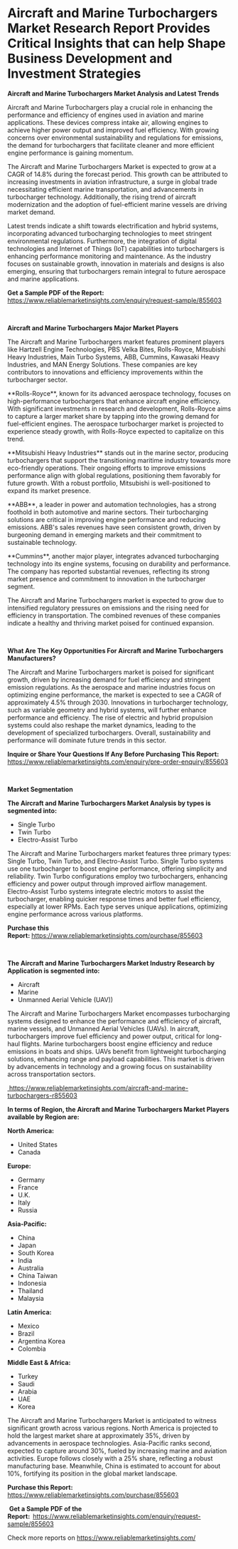 <p><h1>Aircraft and Marine Turbochargers Market Research Report Provides Critical Insights that can help Shape Business Development and Investment Strategies</h1></p><p><strong>Aircraft and Marine Turbochargers Market Analysis and Latest Trends</strong></p>
<p><p>Aircraft and Marine Turbochargers play a crucial role in enhancing the performance and efficiency of engines used in aviation and marine applications. These devices compress intake air, allowing engines to achieve higher power output and improved fuel efficiency. With growing concerns over environmental sustainability and regulations for emissions, the demand for turbochargers that facilitate cleaner and more efficient engine performance is gaining momentum.</p><p>The Aircraft and Marine Turbochargers Market is expected to grow at a CAGR of 14.8% during the forecast period. This growth can be attributed to increasing investments in aviation infrastructure, a surge in global trade necessitating efficient marine transportation, and advancements in turbocharger technology. Additionally, the rising trend of aircraft modernization and the adoption of fuel-efficient marine vessels are driving market demand.</p><p>Latest trends indicate a shift towards electrification and hybrid systems, incorporating advanced turbocharging technologies to meet stringent environmental regulations. Furthermore, the integration of digital technologies and Internet of Things (IoT) capabilities into turbochargers is enhancing performance monitoring and maintenance. As the industry focuses on sustainable growth, innovation in materials and designs is also emerging, ensuring that turbochargers remain integral to future aerospace and marine applications.</p></p>
<p><strong>Get a Sample PDF of the Report:&nbsp;</strong> <a href="https://www.reliablemarketinsights.com/enquiry/request-sample/855603?utm_campaign=2456&utm_medium=2&utm_source=Github&utm_content=ia&utm_term=17022025&utm_id=aircraft-and-marine-turbochargers">https://www.reliablemarketinsights.com/enquiry/request-sample/855603</a></p>
<p>&nbsp;</p>
<p><strong>Aircraft and Marine Turbochargers Major Market Players</strong></p>
<p><p>The Aircraft and Marine Turbochargers market features prominent players like Hartzell Engine Technologies, PBS Velka Bites, Rolls-Royce, Mitsubishi Heavy Industries, Main Turbo Systems, ABB, Cummins, Kawasaki Heavy Industries, and MAN Energy Solutions. These companies are key contributors to innovations and efficiency improvements within the turbocharger sector.</p><p>**Rolls-Royce**, known for its advanced aerospace technology, focuses on high-performance turbochargers that enhance aircraft engine efficiency. With significant investments in research and development, Rolls-Royce aims to capture a larger market share by tapping into the growing demand for fuel-efficient engines. The aerospace turbocharger market is projected to experience steady growth, with Rolls-Royce expected to capitalize on this trend.</p><p>**Mitsubishi Heavy Industries** stands out in the marine sector, producing turbochargers that support the transitioning maritime industry towards more eco-friendly operations. Their ongoing efforts to improve emissions performance align with global regulations, positioning them favorably for future growth. With a robust portfolio, Mitsubishi is well-positioned to expand its market presence.</p><p>**ABB**, a leader in power and automation technologies, has a strong foothold in both automotive and marine sectors. Their turbocharging solutions are critical in improving engine performance and reducing emissions. ABB's sales revenues have seen consistent growth, driven by burgeoning demand in emerging markets and their commitment to sustainable technology.</p><p>**Cummins**, another major player, integrates advanced turbocharging technology into its engine systems, focusing on durability and performance. The company has reported substantial revenues, reflecting its strong market presence and commitment to innovation in the turbocharger segment.</p><p>The Aircraft and Marine Turbochargers market is expected to grow due to intensified regulatory pressures on emissions and the rising need for efficiency in transportation. The combined revenues of these companies indicate a healthy and thriving market poised for continued expansion.</p></p>
<p>&nbsp;</p>
<p><strong>What Are The Key Opportunities For Aircraft and Marine Turbochargers Manufacturers?</strong></p>
<p><p>The Aircraft and Marine Turbochargers market is poised for significant growth, driven by increasing demand for fuel efficiency and stringent emission regulations. As the aerospace and marine industries focus on optimizing engine performance, the market is expected to see a CAGR of approximately 4.5% through 2030. Innovations in turbocharger technology, such as variable geometry and hybrid systems, will further enhance performance and efficiency. The rise of electric and hybrid propulsion systems could also reshape the market dynamics, leading to the development of specialized turbochargers. Overall, sustainability and performance will dominate future trends in this sector.</p></p>
<p><strong>Inquire or Share Your Questions If Any Before Purchasing This Report:</strong> <a href="https://www.reliablemarketinsights.com/enquiry/pre-order-enquiry/855603?utm_campaign=2456&utm_medium=2&utm_source=Github&utm_content=ia&utm_term=17022025&utm_id=aircraft-and-marine-turbochargers">https://www.reliablemarketinsights.com/enquiry/pre-order-enquiry/855603</a></p>
<p>&nbsp;</p>
<p><strong>Market Segmentation</strong></p>
<p><strong>The Aircraft and Marine Turbochargers Market Analysis by types is segmented into:</strong></p>
<p><ul><li>Single Turbo</li><li>Twin Turbo</li><li>Electro-Assist Turbo</li></ul></p>
<p><p>The Aircraft and Marine Turbochargers market features three primary types: Single Turbo, Twin Turbo, and Electro-Assist Turbo. Single Turbo systems use one turbocharger to boost engine performance, offering simplicity and reliability. Twin Turbo configurations employ two turbochargers, enhancing efficiency and power output through improved airflow management. Electro-Assist Turbo systems integrate electric motors to assist the turbocharger, enabling quicker response times and better fuel efficiency, especially at lower RPMs. Each type serves unique applications, optimizing engine performance across various platforms.</p></p>
<p><strong>Purchase this Report:&nbsp;</strong><a href="https://www.reliablemarketinsights.com/purchase/855603?utm_campaign=2456&utm_medium=2&utm_source=Github&utm_content=ia&utm_term=17022025&utm_id=aircraft-and-marine-turbochargers">https://www.reliablemarketinsights.com/purchase/855603</a></p>
<p>&nbsp;</p>
<p><strong>The Aircraft and Marine Turbochargers Market Industry Research by Application is segmented into:</strong></p>
<p><ul><li>Aircraft</li><li>Marine</li><li>Unmanned Aerial Vehicle (UAV))</li></ul></p>
<p><p>The Aircraft and Marine Turbochargers Market encompasses turbocharging systems designed to enhance the performance and efficiency of aircraft, marine vessels, and Unmanned Aerial Vehicles (UAVs). In aircraft, turbochargers improve fuel efficiency and power output, critical for long-haul flights. Marine turbochargers boost engine efficiency and reduce emissions in boats and ships. UAVs benefit from lightweight turbocharging solutions, enhancing range and payload capabilities. This market is driven by advancements in technology and a growing focus on sustainability across transportation sectors.</p></p>
<p><a href="https://www.reliablemarketinsights.com/aircraft-and-marine-turbochargers-r855603?utm_campaign=2456&utm_medium=2&utm_source=Github&utm_content=ia&utm_term=17022025&utm_id=aircraft-and-marine-turbochargers">&nbsp;https://www.reliablemarketinsights.com/aircraft-and-marine-turbochargers-r855603</a></p>
<p><strong>In terms of Region, the Aircraft and Marine Turbochargers Market Players available by Region are:</strong></p>
<p>
    <p> <strong> North America: </strong>
        <ul>
            <li>United States</li>
            <li>Canada</li>
        </ul>
        </p> 
    <p> <strong> Europe: </strong>
        <ul>
            <li>Germany</li>
            <li>France</li>
            <li>U.K.</li>
            <li>Italy</li>
            <li>Russia</li>
        </ul>
        </p> 
    <p> <strong> Asia-Pacific: </strong>
        <ul>
            <li>China</li>
            <li>Japan</li>
            <li>South Korea</li>
            <li>India</li>
            <li>Australia</li>
            <li>China Taiwan</li>
            <li>Indonesia</li>
            <li>Thailand</li>
            <li>Malaysia</li>
        </ul>
        </p> 
    <p> <strong> Latin America: </strong>
        <ul>
            <li>Mexico</li>
            <li>Brazil</li>
            <li>Argentina Korea</li>
            <li>Colombia</li>
        </ul>
        </p> 
    <p> <strong> Middle East & Africa: </strong>
        <ul>
            <li>Turkey</li>
            <li>Saudi</li>
            <li>Arabia</li>
            <li>UAE</li>
            <li>Korea</li>
        </ul>
    </p>
    </p>
<p><p>The Aircraft and Marine Turbochargers Market is anticipated to witness significant growth across various regions. North America is projected to hold the largest market share at approximately 35%, driven by advancements in aerospace technologies. Asia-Pacific ranks second, expected to capture around 30%, fueled by increasing marine and aviation activities. Europe follows closely with a 25% share, reflecting a robust manufacturing base. Meanwhile, China is estimated to account for about 10%, fortifying its position in the global market landscape.</p></p>
<p><strong>Purchase this Report: </strong><a href="https://www.reliablemarketinsights.com/purchase/855603?utm_campaign=2456&utm_medium=2&utm_source=Github&utm_content=ia&utm_term=17022025&utm_id=aircraft-and-marine-turbochargers">https://www.reliablemarketinsights.com/purchase/855603</a></p>
<p>&nbsp;<strong>Get a Sample PDF of the Report:&nbsp;&nbsp;</strong><a href="https://www.reliablemarketinsights.com/enquiry/request-sample/855603?utm_campaign=2456&utm_medium=2&utm_source=Github&utm_content=ia&utm_term=17022025&utm_id=aircraft-and-marine-turbochargers">https://www.reliablemarketinsights.com/enquiry/request-sample/855603</a></p>
<p><strong></strong></p>
<p>Check more reports on <a href="https://www.reliablemarketinsights.com/?utm_campaign=2456&utm_medium=2&utm_source=Github&utm_content=ia&utm_term=17022025&utm_id=aircraft-and-marine-turbochargers">https://www.reliablemarketinsights.com/</a></p>